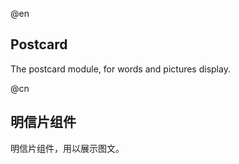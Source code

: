 @en

## Postcard

The postcard module, for words and pictures display.

@cn

## 明信片组件

明信片组件，用以展示图文。

